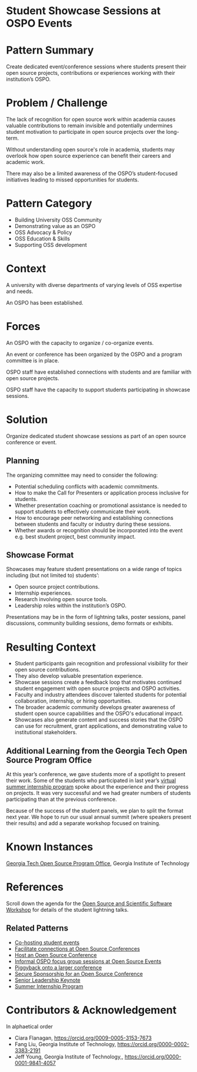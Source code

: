 # Student Showcase Sessions at OSPO Events

# Pattern Summary
Create dedicated event/conference sessions where students present their open source projects, contributions or experiences working with their institution’s OSPO. 

# Problem / Challenge
The lack of recognition for open source work within academia causes valuable contributions to remain invisible and potentially undermines student motivation to participate in open source projects over the long-term.

Without understanding open source's role in academia, students may overlook how open source experience can benefit their careers and academic work.

There may also be a limited awareness of the OSPO’s student-focused initiatives leading to missed opportunities for students.  

# Pattern Category

- Building University OSS Community
- Demonstrating value as an OSPO
- OSS Advocacy & Policy
- OSS Education & Skills  
- Supporting OSS development  

# Context
A university with diverse departments of varying levels of OSS expertise and needs.

An OSPO has been established.

# Forces
An OSPO with the capacity to organize / co-organize events.

An event or conference has been organized by the OSPO and a program committee is in place.

OSPO staff have established connections with students and are familiar with open source projects. 

OSPO staff have the capacity to support students participating in showcase sessions.

# Solution
Organize dedicated student showcase sessions as part of an open source conference or event.

## Planning
The organizing committee may need to consider the following:

* Potential scheduling conflicts with academic commitments.
* How to make the Call for Presenters or application process inclusive for students.
* Whether presentation coaching or promotional assistance is needed to support students to effectively communicate their work. 
* How to encourage peer networking and establishing connections between students and faculty or industry during these sessions. 
* Whether awards or recognition should be incorporated into the event e.g. best student project, best community impact.
  
## Showcase Format
Showcases may feature student presentations on a wide range of topics including (but not limited to) students’: 

* Open source project contributions. 
* Internship experiences.
* Research involving open source tools.
* Leadership roles within the institution’s OSPO.
  
Presentations may be in the form of lightning talks, poster sessions, panel discussions, community building sessions, demo formats or exhibits.

# Resulting Context
* Student participants gain recognition and professional visibility for their open source contributions. 
* They also develop valuable presentation experience.
* Showcase sessions create a feedback loop that motivates continued student engagement with open source projects and OSPO activities. 
* Faculty and industry attendees discover talented students for potential collaboration, internship, or hiring opportunities. 
* The broader academic community develops greater awareness of student open source capabilities and the OSPO's educational impact. 
* Showcases also generate content and success stories that the OSPO can use for recruitment, grant applications, and demonstrating value to institutional stakeholders.

## Additional Learning from the Georgia Tech Open Source Program Office
At this year’s conference, we gave students more of a spotlight to present their work. Some of the students who participated in last year’s [virtual summer internship program](https://ospo.cc.gatech.edu/vsip/) spoke about the experience and their progress on projects. It was very successful and we had greater numbers of students participating than at the previous conference. 

Because of the success of the student panels, we plan to split the format next year. We hope to run our usual annual summit (where speakers present their results) and add a separate workshop focused on training.

# Known Instances
[Georgia Tech Open Source Program Office](https://ospo.cc.gatech.edu/), Georgia Institute of Technology

# References
Scroll down the agenda for the [Open Source and Scientific Software Workshop](https://ospo.cc.gatech.edu/ospo-sse-workshop-2025/) for details of the student lightning talks.

## Related Patterns
* [Co-hosting student events](https://github.com/CURIOSSorg/curioss-patterns/blob/main/cohosting-student-events.md)
* [Facilitate connections at Open Source Conferences](https://github.com/CURIOSSorg/curioss-patterns/blob/main/facilitate-connections-at-open-source-conferences.md)
* [Host an Open Source Conference](https://github.com/CURIOSSorg/curioss-patterns/blob/main/host-an-open-source-conference.md)
* [Informal OSPO focus group sessions at Open Source Events](https://github.com/CURIOSSorg/curioss-patterns/blob/main/informal-ospo-focus-groups-at-open-source-events.md)
* [Piggyback onto a larger conference](piggyback-onto-a-larger-conference.md)
* [Secure Sponsorship for an Open Source Conference](https://github.com/CURIOSSorg/curioss-patterns/blob/main/secure-sponsorship-for-an-open-source-conference.md)
* [Senior Leadership Keynote](https://github.com/CURIOSSorg/curioss-patterns/blob/main/senior-leadership-keynote.md)
* [Summer Internship Program](https://github.com/CURIOSSorg/curioss-patterns/edit/main/summer-internship-program.md)

# Contributors & Acknowledgement
In alphaetical order

* Ciara Flanagan, https://orcid.org/0009-0005-3153-7673
* Fang Liu, Georgia Institute of Technology, https://orcid.org/0000-0002-3383-2191 
* Jeff Young, Georgia Institute of Technology,, https://orcid.org/0000-0001-9841-4057
